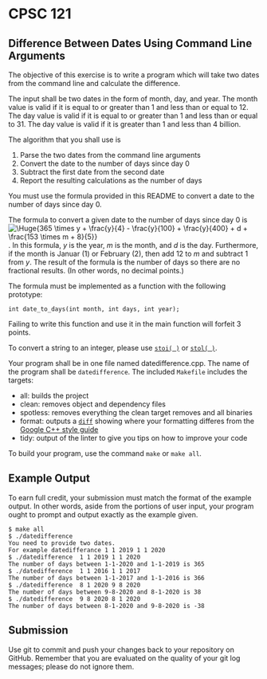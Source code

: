 # CPSC 121
## Difference Between Dates Using Command Line Arguments

The objective of this exercise is to write a program which will take two dates from the command line and calculate the difference.

The input shall be two dates in the form of month, day, and year. The month value is valid if it is equal to or greater than 1 and less than or equal to 12. The day value is valid if it is equal to or greater than 1 and less than or equal to 31. The day value is valid if it is greater than 1 and less than 4 billion.

The algorithm that you shall use is 
1. Parse the two dates from the command line arguments
1. Convert the date to the number of days since day 0
1. Subtract the first date from the second date
1. Report the resulting calculations as the number of days


You must use the formula provided in this README to convert a date to the number of days since day 0.

The formula to convert a given date to the number of days since day 0 is
![\Huge{365 \times y + \frac{y}{4} - \frac{y}{100} + \frac{y}{400} + d + \frac{153 \times m + 8}{5}}](https://render.githubusercontent.com/render/math?math=%5CHuge%7B365%20%5Ctimes%20y%20%2B%20%5Cfrac%7By%7D%7B4%7D%20-%20%5Cfrac%7By%7D%7B100%7D%20%2B%20%5Cfrac%7By%7D%7B400%7D%20%2B%20d%20%2B%20%5Cfrac%7B153%20%5Ctimes%20m%20%2B%208%7D%7B5%7D%7D). In this formula, _y_ is the year, _m_ is the month, and _d_ is the day. Furthermore, if the month is Januar (1) or February (2), then add 12 to _m_ and subtract 1 from _y_. The result of the formula is the number of days so there are no fractional results. (In other words, no decimal points.)

The formula must be implemented as a function with the following prototype:
```
int date_to_days(int month, int days, int year);
```
Failing to write this function and use it in the main function will forfeit 3 points.

To convert a string to an integer, please use [`stoi( )`](https://en.cppreference.com/w/cpp/string/basic_string/stol) or [`stol( )`](https://en.cppreference.com/w/cpp/string/basic_string/stol).

Your program shall be in one file named datedifference.cpp. The name of the program shall be `datedifference`. The included `Makefile` includes the targets:
* all: builds the project
* clean: removes object and dependency files
* spotless: removes everything the clean target removes and all binaries
* format: outputs a [`diff`](https://en.wikipedia.org/wiki/Diff) showing where your formatting differes from the [Google C++ style guide](https://google.github.io/styleguide/cppguide.html)
* tidy: output of the linter to give you tips on how to improve your code

To build your program, use the command `make` or `make all`. 

## Example Output
To earn full credit, your submission must match the format of the example output. In other words, aside from the portions of user input, your program ought to prompt and output exactly as the example given.

```
$ make all
$ ./datedifference
You need to provide two dates.
For example datedifferance 1 1 2019 1 1 2020
$ ./datedifference  1 1 2019 1 1 2020
The number of days between 1-1-2020 and 1-1-2019 is 365
$ ./datedifference  1 1 2016 1 1 2017
The number of days between 1-1-2017 and 1-1-2016 is 366
$ ./datedifference  8 1 2020 9 8 2020
The number of days between 9-8-2020 and 8-1-2020 is 38
$ ./datedifference  9 8 2020 8 1 2020
The number of days between 8-1-2020 and 9-8-2020 is -38
```

## Submission
Use git to commit and push your changes back to your repository on GitHub. Remember that you are evaluated on the quality of your git log messages; please do not ignore them.
